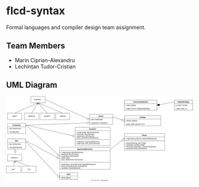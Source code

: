 # flcd-syntax

Formal languages and compiler design team assignment.

## Team Members

* Marin Ciprian-Alexandru
* Lechințan Tudor-Cristian

## UML Diagram

![uml diagram](diagrams/uml-diagram.drawio.svg)
